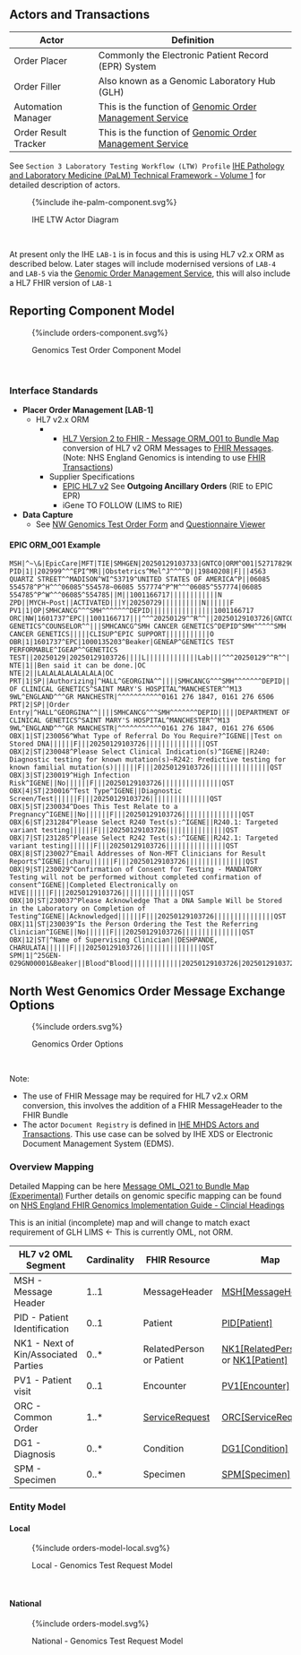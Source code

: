 
## Actors and Transactions

| Actor                | Definition                                                                                                                                       |
|----------------------|--------------------------------------------------------------------------------------------------------------------------------------------------|
| Order Placer         | Commonly the Electronic Patient Record (EPR) System                                                                                              |
| Order Filler         | Also known as a Genomic Laboratory Hub (GLH)                                                                                                     |
| Automation Manager   | This is the function of [Genomic Order Management Service](https://digital.nhs.uk/developer/api-catalogue/genomic-order-management-service-fhir) |
| Order Result Tracker | This is the function of [Genomic Order Management Service](https://digital.nhs.uk/developer/api-catalogue/genomic-order-management-service-fhir) |

See `Section 3 Laboratory Testing Workflow (LTW) Profile` [IHE Pathology and Laboratory Medicine (PaLM) Technical Framework - Volume 1](https://www.ihe.net/uploadedFiles/Documents/PaLM/IHE_PaLM_TF_Vol1.pdf) for detailed description of actors.

<figure>
{%include ihe-palm-component.svg%}
<p id="fX.X.X.X-X" class="figureTitle">IHE LTW Actor Diagram</p>
</figure>
<br clear="all">

At present only the IHE `LAB-1` is in focus and this is using HL7 v2.x ORM as described below.
Later stages will include modernised versions of `LAB-4` and `LAB-5` via the [Genomic Order Management Service](https://digital.nhs.uk/developer/api-catalogue/genomic-order-management-service-fhir), this will also include a HL7 FHIR version of `LAB-1`

## Reporting Component Model

<figure>
{%include orders-component.svg%}
<p id="fX.X.X.X-X" class="figureTitle">Genomics Test Order Component Model</p>
</figure>
<br clear="all">

### Interface Standards

- **Placer Order Management [LAB-1]**
  - HL7 v2.x ORM
    - - [HL7 Version 2 to FHIR - Message ORM_O01 to Bundle Map](https://build.fhir.org/ig/HL7/v2-to-fhir/ConceptMap-message-orm-o01-to-bundle.html) conversion of HL7 v2 ORM Messages to [FHIR Messages](https://hl7.org/fhir/R4/messaging.html). (Note: NHS England Genomics is intending to use [FHIR Transactions](https://hl7.org/fhir/R4/http.html#transaction))
    - Supplier Specifications
      - [EPIC HL7 v2](https://open.epic.com/Interface/HL7v2) See **Outgoing Ancillary Orders**  (RIE to EPIC EPR)
      - iGene TO FOLLOW (LIMS to RIE)
- **Data Capture**
  - See [NW Genomics Test Order Form](Questionnaire-NW-Genomics-Test-Order.html) and [Questionnaire Viewer](https://project-wildfyre.github.io/questionnaire-viewer/?q=https://fhir-mft.github.io/FHIRGenomics/Questionnaire-NW-Genomics-Test-Order.json)

#### EPIC ORM_O01 Example

```
MSH|^~\&|EpicCare|MFT|TIE|SMHGEN|20250129103733|GNTCO|ORM^O01|527178290|T|2.4|||AL|NE
PID|1||202999^^^EPI^MR||Obstetrics^Mel^J^^^^D||19840208|F|||4563 QUARTZ STREET^^MADISON^WI^53719^UNITED STATES OF AMERICA^P||06085 554578^P^H^^^06085^554578~06085 557774^P^M^^^06085^557774|06085 554785^P^W^^^06085^554785||M||1001166717||||||||||||N
ZPD||MYCH~Post||ACTIVATED|||Y|20250729||||||||||N||||||F
PV1|1|OP|SMHCANCG^^^SMH^^^^^^^DEPID||||||||||||||||1001166717
ORC|NW|1601737^EPC||1001166717|||^^^20250129^^R^^||20250129103726|GNTCO^MEDICAL GENETICS^COUNSELOR^^|||SMHCANCG^SMH CANCER GENETICS^DEPID^SMH^^^^^SMH CANCER GENETICS|||||CLISUP^EPIC SUPPORT|||||||||||O
OBR|1|1601737^EPC|1000135203^Beaker|GENEAP^GENETICS TEST PERFORMABLE^IGEAP^^GENETICS TEST||20250129|20250129103726||||L|||||||||||||Lab|||^^^20250129^^R^^|||||||||20250129
NTE|1||Ben said it can be done.|OC
NTE|2||LALALALALALALALA|OC
PRT|1|SP||Authorizing|^HALL^GEORGINA^^||||SMHCANCG^^^SMH^^^^^^^DEPID|||||DEPARTMENT OF CLINICAL GENETICS^SAINT MARY'S HOSPITAL^MANCHESTER^^M13 9WL^ENGLAND^^^GR MANCHESTR|^^^^^^^^^^^0161 276 1847, 0161 276 6506
PRT|2|SP||Order Entry|^HALL^GEORGINA^^||||SMHCANCG^^^SMH^^^^^^^DEPID|||||DEPARTMENT OF CLINICAL GENETICS^SAINT MARY'S HOSPITAL^MANCHESTER^^M13 9WL^ENGLAND^^^GR MANCHESTR|^^^^^^^^^^^0161 276 1847, 0161 276 6506
OBX|1|ST|230056^What Type of Referral Do You Require?^IGENE||Test on Stored DNA||||||F|||20250129103726|||||||||||||||QST
OBX|2|ST|230048^Please Select Clinical Indication(s)^IGENE||R240: Diagnostic testing for known mutation(s)~R242: Predictive testing for known familial mutation(s)||||||F|||20250129103726|||||||||||||||QST
OBX|3|ST|230019^High Infection Risk^IGENE||No||||||F|||20250129103726|||||||||||||||QST
OBX|4|ST|230016^Test Type^IGENE||Diagnostic Screen/Test||||||F|||20250129103726|||||||||||||||QST
OBX|5|ST|230034^Does This Test Relate to a Pregnancy^IGENE||No||||||F|||20250129103726|||||||||||||||QST
OBX|6|ST|231284^Please Select R240 Test(s):^IGENE||R240.1: Targeted variant testing||||||F|||20250129103726|||||||||||||||QST
OBX|7|ST|231285^Please Select R242 Test(s):^IGENE||R242.1: Targeted variant testing||||||F|||20250129103726|||||||||||||||QST
OBX|8|ST|230027^Email Addresses of Non-MFT Clinicians for Result Reports^IGENE||charu||||||F|||20250129103726|||||||||||||||QST
OBX|9|ST|230029^Confirmation of Consent for Testing - MANDATORY Testing will not be performed without completed confirmation of consent^IGENE||Completed Electronically on HIVE||||||F|||20250129103726|||||||||||||||QST
OBX|10|ST|230037^Please Acknowledge That a DNA Sample Will be Stored in the Laboratory on Completion of Testing^IGENE||Acknowledged||||||F|||20250129103726|||||||||||||||QST
OBX|11|ST|230039^Is the Person Ordering the Test the Referring Clinician^IGENE||No||||||F|||20250129103726|||||||||||||||QST
OBX|12|ST|^Name of Supervising Clinician||DESHPANDE, CHARULATA||||||F|||20250129103726|||||||||||||||QST
SPM|1|^25GEN-029GN00001&Beaker||Blood^Blood|||||||||||||20250129103726|20250129103727||Y|||||||||||||||S
```

## North West Genomics Order Message Exchange Options

<figure>
{%include orders.svg%}
<p id="fX.X.X.X-X" class="figureTitle">Genomics Order Options</p>
</figure>
<br clear="all">

Note: 
- The use of FHIR Message may be required for HL7 v2.x ORM conversion, this involves the addition of a FHIR MessageHeader to the FHIR Bundle 
- The actor `Document Registry` is defined in [IHE MHDS Actors and Transactions](https://profiles.ihe.net/ITI/MHDS/volume-1.html#1501-mhds-actors-transactions-and-content-modules). This use case can be solved by IHE XDS or Electronic Document Management System (EDMS).

### Overview Mapping 

Detailed Mapping can be here [Message OML_O21 to Bundle Map (Experimental)](https://build.fhir.org/ig/HL7/v2-to-fhir/ConceptMap-message-oml-o21-to-bundle.html)
Further details on genomic specific mapping can be found on [NHS England FHIR Genomics Implementation Guide - Clincial Headings](https://simplifier.net/guide/fhir-genomics-implementation-guide/Home/Design/Clinicalheadings)

This is an initial (incomplete) map and will change to match exact requirement of GLH LIMS <- This is currently OML, not ORM. 

| HL7 v2 OML Segment           | Cardinality | FHIR Resource            | Map                                                                                                           | 
|------------------------------|-------------|--------------------------|---------------------------------------------------------------------------------------------------------------|
| MSH - Message Header         | 1..1        | MessageHeader            | [MSH[MessageHeader]](https://build.fhir.org/ig/HL7/v2-to-fhir/ConceptMap-segment-msh-to-messageheader.html)   |
| PID - Patient Identification | 0..1        | Patient                  | [PID[Patient]](https://build.fhir.org/ig/HL7/v2-to-fhir/ConceptMap-segment-pid-to-patient.html)               |                                                                                          |
| NK1 -	Next of Kin/Associated Parties | 0..* | RelatedPerson or Patient | [NK1[RelatedPerson]](NK1[RelatedPerson]) or [NK1[Patient]](NK1[Patient])                                      |
| PV1 - Patient visit          | 0..1        | Encounter                | [PV1[Encounter]](https://build.fhir.org/ig/HL7/v2-to-fhir/ConceptMap-segment-pv1-to-encounter.html)           | 
| ORC - Common Order           | 1..*        | [ServiceRequest](StructureDefinition-ServiceRequest.html)       | [ORC[ServiceRequest]](https://build.fhir.org/ig/HL7/v2-to-fhir/ConceptMap-segment-orc-to-servicerequest.html) |
| DG1 - Diagnosis              | 0..*        | Condition                | [DG1[Condition]](https://build.fhir.org/ig/HL7/v2-to-fhir/ConceptMap-segment-dg1-to-condition.html)           |
| SPM - Specimen               | 0..*        | Specimen                 | [SPM[Specimen]](https://build.fhir.org/ig/HL7/v2-to-fhir/ConceptMap-segment-spm-to-specimen.html)             |                                                                                                         |

### Entity Model

#### Local

<figure>
{%include orders-model-local.svg%}
<p id="fX.X.X.X-X" class="figureTitle">Local - Genomics Test Request Model</p>
</figure>
<br clear="all">


#### National

<figure>
{%include orders-model.svg%}
<p id="fX.X.X.X-X" class="figureTitle">National - Genomics Test Request Model</p>
</figure>
<br clear="all">
